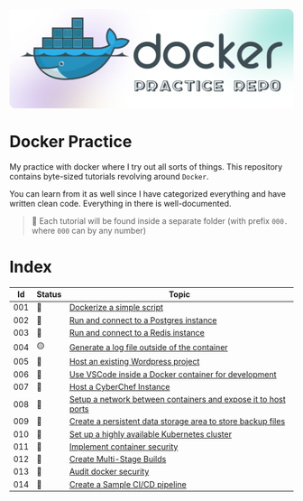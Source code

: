 ![Alt text](__docs__/title.png)

# Docker Practice

My practice with docker where I try out all sorts of things. This repository contains byte-sized tutorials revolving around `Docker`.

You can learn from it as well since I have categorized everything and have written clean code. Everything in there is well-documented.

> 📌 Each tutorial will be found inside a separate folder (with prefix `000.` where `000` can by any number)

# Index

<!-- <span title="Done">🔵</span> -->
<!-- <span title="WIP">🟡</span> -->  
<!-- <span title="Not Started">🔴</span> -->

| Id | Status | Topic |
|----|----|----|
| 001 | <span title="Done">🔵</span>        | [Dockerize a simple script](./001.%20dockerize%20a%20simple%20script/) |
| 002 | <span title="Done">🔵</span>        | [Run and connect to a Postgres instance](./002.%20run%20and%20connect%20to%20a%20Postgres%20instance/)   |
| 003 | <span title="Done">🔵</span>        | [Run and connect to a Redis instance](./003.%20run%20and%20connect%20to%20a%20Redis%20instance/) |
| 004 | <span title="WIP">🟡</span>         | [Generate a log file outside of the container]() |
| 005 | <span title="Not Started">🔴</span> | [Host an existing Wordpress project]() |
| 006 | <span title="Done">🔵</span>        | [Use VSCode inside a Docker container for development](./006.%20use%20VSCode%20inside%20a%20docker%20container%20for%20development/) |
| 007 | <span title="Not Started">🔴</span> | [Host a CyberChef Instance]() |
| 008 | <span title="Not Started">🔴</span> | [Setup a network between containers and expose it to host ports]() |
| 009 | <span title="Not Started">🔴</span> | [Create a persistent data storage area to store backup files]() |
| 010 | <span title="Not Started">🔴</span> | [Set up a highly available Kubernetes cluster]() |
| 011 | <span title="Not Started">🔴</span> | [Implement container security]() |
| 012 | <span title="Not Started">🔴</span> | [Create Multi-Stage Builds]() |
| 013 | <span title="Not Started">🔴</span> | [Audit docker security]() |
| 014 | <span title="Not Started">🔴</span> | [Create a Sample CI/CD pipeline]() |
